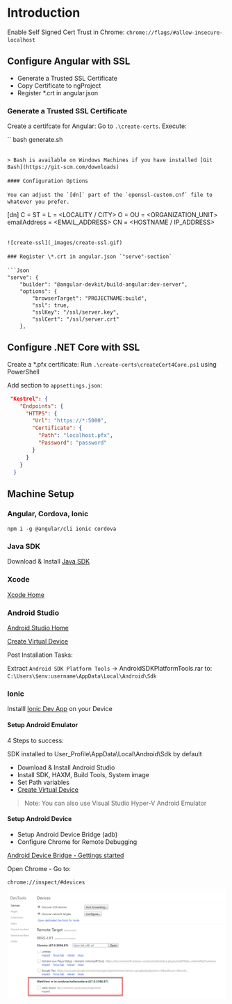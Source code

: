 # Introduction

Enable Self Signed Cert Trust in Chrome: `chrome://flags/#allow-insecure-localhost`

## Configure Angular with SSL

- Generate a Trusted SSL Certificate
- Copy Certificate to ngProject
- Register \*.crt in angular.json

### Generate a Trusted SSL Certificate

Create a certifcate for Angular: Go to `.\create-certs`. Execute:

``
bash generate.sh

```

> Bash is available on Windows Machines if you have installed [Git Bash](https://git-scm.com/downloads)

#### Configuration Options

You can adjust the `[dn]` part of the `openssl-custom.cnf` file to whatever you prefer.

```

[dn]
C = <COUNTRY>
ST = <STATE>
L = <LOCALITY / CITY>
O = <ORGANIZATION>
OU = <ORGANIZATION_UNIT>
emailAddress = <EMAIL_ADDRESS>
CN = <HOSTNAME / IP_ADDRESS>

````

![create-ssl](_images/create-ssl.gif)

### Register \*.crt in angular.json `"serve"-section`

```Json
"serve": {
    "builder": "@angular-devkit/build-angular:dev-server",
    "options": {
        "browserTarget": "PROJECTNAME:build",
        "ssl": true,
        "sslKey": "/ssl/server.key",
        "sslCert": "/ssl/server.crt"
    },
````

## Configure .NET Core with SSL

Create a \*.pfx certificate: Run `.\create-certs\createCert4Core.ps1` using PowerShell

Add section to `appsettings.json`:

```Json
 "Kestrel": {
    "Endpoints": {
      "HTTPS": {
        "Url": "https://*:5000",
        "Certificate": {
          "Path": "localhost.pfx",
          "Password": "password"
        }
      }
    }
  }
```

## Machine Setup

### Angular, Cordova, Ionic

```
npm i -g @angular/cli ionic cordova
```

### Java SDK

Download & Install [Java SDK](https://www.oracle.com/technetwork/java/javase/downloads/java-archive-javase8-2177648.html)

### Xcode

[Xcode Home](https://developer.apple.com/xcode/)

### Android Studio

[Android Studio Home](https://developer.android.com/studio/)

[Create Virtual Device](https://developer.android.com/studio/run/managing-avds)

Post Installation Tasks:

Extract `Android SDK Platform Tools` -> AndroidSDKPlatformTools.rar to: `C:\Users\$env:username\AppData\Local\Android\Sdk`

### Ionic

Installl [Ionic Dev App](https://bit.ly/ionic-dev-app) on your Device

#### Setup Android Emulator

4 Steps to success:

SDK installed to User_Profile\AppData\Local\Android\Sdk by default

- Download & Install Android Studio
- Install SDK, HAXM, Build Tools, System image
- Set Path variables
- [Create Virtual Device](https://developer.android.com/studio/run/managing-avds)

> Note: You can also use Visual Studio Hyper-V Android Emulator

#### Setup Android Device

- Setup Android Device Bridge (adb)
- Configure Chrome for Remote Debugging

[Android Device Bridge - Gettings started](https://www.xda-developers.com/install-adb-windows-macos-linux/)

Open Chrome - Go to:

```
chrome://inspect/#devices
```

![Img Debugging](_Images/debug.png)
